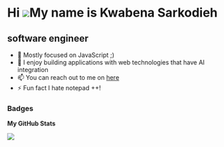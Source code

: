 Hi ![](https://user-images.githubusercontent.com/18350557/176309783-0785949b-9127-417c-8b55-ab5a4333674e.gif)My name is Kwabena Sarkodieh
=========================================================================================================================================

software engineer
--------------------

* 🌱 Mostly focused on JavaScript ;) 
* 📝 I enjoy building applications with web technologies that have AI integration 
* 📫 You can reach out to me on [here](https://stirring-starburst-77aff0.netlify.app/) 
* ⚡ Fun fact I hate notepad ++!


### Badges

<b>My GitHub Stats</b>

<a href="http://www.github.com/KwabenaSark"><img src="https://github-readme-streak-stats.herokuapp.com/?user=KwabenaSark&stroke=ffffff&background=1c1917&ring=0891b2&fire=0891b2&currStreakNum=ffffff&currStreakLabel=0891b2&sideNums=ffffff&sideLabels=ffffff&dates=ffffff&hide_border=true" /></a>
